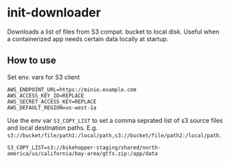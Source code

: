 # init-downloader

Downloads a list of files from S3 compat. bucket to local disk. Useful when a containerized app needs certain data locally at startup.

## How to use

Set env. vars for S3 client
```
AWS_ENDPOINT_URL=https://minio.example.com
AWS_ACCESS_KEY_ID=REPLACE
AWS_SECRET_ACCESS_KEY=REPLACE
AWS_DEFAULT_REGION=us-west-1a
```

Use the env var `S3_COPY_LIST` to set a comma seprated list of s3 source files and local destination paths. E.g. `s3://bucket/file/path1:/local/path,s3://bucket/file/path2:/local/path`.

```
S3_COPY_LIST=s3://bikehopper-staging/shared/north-america/us/california/bay-area/gtfs.zip:/app/data
```